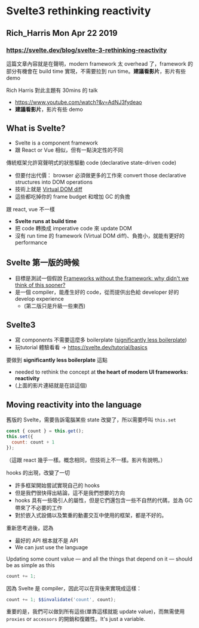 # Svelte3 rethinking reactivity
## Rich_Harris Mon Apr 22 2019
### https://svelte.dev/blog/svelte-3-rethinking-reactivity

這篇文章內容就是在聲明，modern framework 太 overhead 了，framework 的部分有機會在 build time 實現，不需要拉到 run time。**建議看影片**，影片有些 demo

Rich Harris 對此主題有 30mins 的 talk
- https://www.youtube.com/watch?&v=AdNJ3fydeao
- **建議看影片**，影片有些 demo


## What is Svelte?
- Svelte is a component framework
- 跟 React or Vue 相似，但有一點決定性的不同

傳統框架允許寫聲明式的狀態驅動 code (declarative state-driven code) 
- 但要付出代價： browser 必須做更多的工作來 convert those declarative structures into DOM operations
- 技術上就是 [Virtual DOM diff](https://svelte.dev/blog/virtual-dom-is-pure-overhead)
- 這些都吃掉你的 frame budget 和增加 GC 的負擔

跟 react, vue 不一樣
- **Svelte runs at build time**
- 把 code 轉換成 imperative code 來 update DOM
- 沒有 run time 的 framework (Virtual DOM diff)、負擔小，就能有更好的 performance
 
## Svelte 第一版的時候
- 目標是測試一個假說 [Frameworks without the framework: why didn't we think of this sooner?](https://svelte.dev/blog/frameworks-without-the-framework)
- 是一個 compiler，能產生好的 code，從而提供出色給 developer 好的 develop experience
  - (第二版只是升級一些東西)

## Svelte3
- 寫 components 不需要這麼多 boilerplate ([significantly less boilerplate](https://svelte.dev/blog/write-less-code))
- 玩tutorial 體驗看看 -> https://svelte.dev/tutorial/basics

要做到 **significantly less boilerplate** 這點
- needed to rethink the concept at **the heart of modern UI frameworks: reactivity**
- (上面的影片連結就是在談這個)


## Moving reactivity into the language
舊版的 Svelte，需要告訴電腦某些 state 改變了，所以需要呼叫 `this.set`
```js
const { count } = this.get();
this.set({
  count: count + 1
});
```
（這跟 react 幾乎一樣。概念相同，但技術上不一樣。影片有說明。）  
 
hooks 的出現，改變了一切
- 許多框架開始嘗試實現自己的 hooks
- 但是我們很快得出結論，這不是我們想要的方向
- hooks 具有一些吸引人的屬性，但是它們還包含一些不自然的代碼，並為 GC 帶來了不必要的工作
- 對於嵌入式設備以及繁重的動畫交互中使用的框架，都是不好的。

重新思考過後，認為
- 最好的 API 根本就不是 API
- We can just use the language

Updating some count value — and all the things that depend on it — should be as simple as this

```js
count += 1;
```

因為 Svelte 是 compiler，因此可以在背後來實現成這樣：

```js
count += 1; $$invalidate('count', count);
```

重要的是，我們可以做到所有這些(單靠這樣就能 update value)，而無需使用 `proxies` or `accessors` 的開銷和復雜性。It's just a variable.
 
